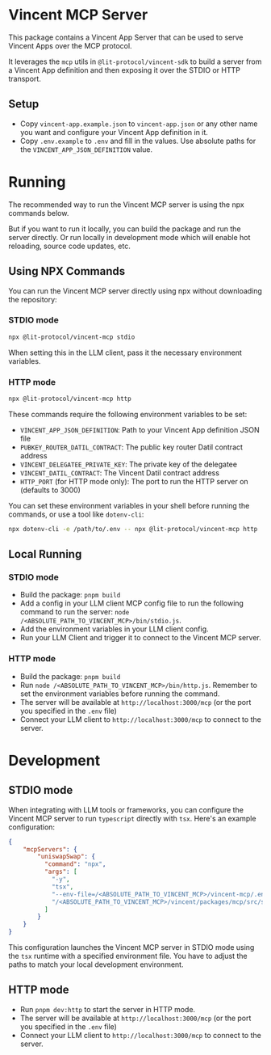 # Vincent MCP Server

This package contains a Vincent App Server that can be used to serve Vincent Apps over the MCP protocol.

It leverages the `mcp` utils in `@lit-protocol/vincent-sdk` to build a server from a Vincent App definition and then exposing it over the STDIO or HTTP transport.

## Setup

- Copy `vincent-app.example.json` to `vincent-app.json` or any other name you want and configure your Vincent App definition in it.
- Copy `.env.example` to `.env` and fill in the values. Use absolute paths for the `VINCENT_APP_JSON_DEFINITION` value.

# Running

The recommended way to run the Vincent MCP server is using the npx commands below.

But if you want to run it locally, you can build the package and run the server directly. Or run locally in development mode which will enable hot reloading, source code updates, etc.

## Using NPX Commands

You can run the Vincent MCP server directly using npx without downloading the repository:

### STDIO mode
```bash
npx @lit-protocol/vincent-mcp stdio
```

When setting this in the LLM client, pass it the necessary environment variables.

### HTTP mode
```bash
npx @lit-protocol/vincent-mcp http
```

These commands require the following environment variables to be set:
- `VINCENT_APP_JSON_DEFINITION`: Path to your Vincent App definition JSON file
- `PUBKEY_ROUTER_DATIL_CONTRACT`: The public key router Datil contract address
- `VINCENT_DELEGATEE_PRIVATE_KEY`: The private key of the delegatee
- `VINCENT_DATIL_CONTRACT`: The Vincent Datil contract address
- `HTTP_PORT` (for HTTP mode only): The port to run the HTTP server on (defaults to 3000)

You can set these environment variables in your shell before running the commands, or use a tool like `dotenv-cli`:
```bash
npx dotenv-cli -e /path/to/.env -- npx @lit-protocol/vincent-mcp http
```

## Local Running

### STDIO mode

- Build the package: `pnpm build`
- Add a config in your LLM client MCP config file to run the following command to run the server: `node /<ABSOLUTE_PATH_TO_VINCENT_MCP>/bin/stdio.js`.
- Add the environment variables in your LLM client config.
- Run your LLM Client and trigger it to connect to the Vincent MCP server.

### HTTP mode

- Build the package: `pnpm build`
- Run `node /<ABSOLUTE_PATH_TO_VINCENT_MCP>/bin/http.js`. Remember to set the environment variables before running the command.
- The server will be available at `http://localhost:3000/mcp` (or the port you specified in the `.env` file)
- Connect your LLM client to `http://localhost:3000/mcp` to connect to the server.

# Development

## STDIO mode

When integrating with LLM tools or frameworks, you can configure the Vincent MCP server to run `typescript` directly with `tsx`. Here's an example configuration:

```json
{
    "mcpServers": {
        "uniswapSwap": {
          "command": "npx",
          "args": [
            "-y",
            "tsx",
            "--env-file=/<ABSOLUTE_PATH_TO_VINCENT_MCP>/vincent-mcp/.env",
            "/<ABSOLUTE_PATH_TO_VINCENT_MCP>/vincent/packages/mcp/src/stdio.ts"
          ]
        }
    }
}
```

This configuration launches the Vincent MCP server in STDIO mode using the `tsx` runtime with a specified environment file. You have to adjust the paths to match your local development environment.

## HTTP mode

- Run `pnpm dev:http` to start the server in HTTP mode.
- The server will be available at `http://localhost:3000/mcp` (or the port you specified in the `.env` file)
- Connect your LLM client to `http://localhost:3000/mcp` to connect to the server.
